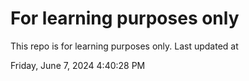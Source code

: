 # For learning purposes only
This repo is for learning purposes only.
Last updated at

Friday, June 7, 2024 4:40:28 PM

